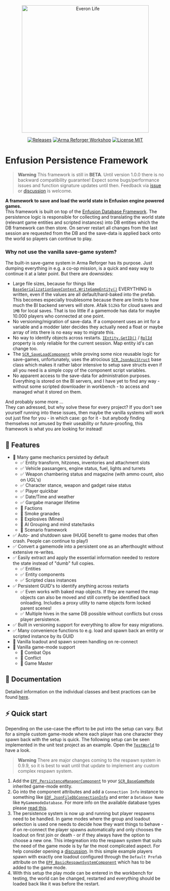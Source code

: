 <div align="center">
<picture>
  <source media="(prefers-color-scheme: dark)" width="400" srcset="https://github.com/Arkensor/EnfusionPersistenceFramework/assets/8494013/f769fd10-1d40-4999-ae41-c1248d556d38">
  <img alt="Everon Life" width="400" src="https://github.com/Arkensor/EnfusionPersistenceFramework/assets/8494013/4875f7aa-e6af-4fb9-be20-4ed1c1790aa3">
</picture>

[![Releases](https://img.shields.io/github/v/release/Arkensor/EnfusionPersistenceFramework?style=flat-square)](https://github.com/Arkensor/EnfusionDatabaseFramework/releases)
[![Arma Reforger Workshop](https://img.shields.io/badge/Workshop-5D6EBC81EB1842EF-blue?style=flat-square)](https://reforger.armaplatform.com/workshop/5D6EBC81EB1842EF)
[![License MIT](https://img.shields.io/badge/License-MIT-green?style=flat-square)](https://opensource.org/licenses/MIT)
</div>

# Enfusion Persistence Framework

> **Warning**
> This framework is still in **BETA**. Until version 1.0.0 there is no backward compatibility guarantee! Expect some bugs/performance issues and function signature updates until then. Feedback via [issue](https://github.com/Arkensor/EnfusionPersistenceFramework/issues) or [discussion](https://github.com/Arkensor/EnfusionPersistenceFramework/discussions) is welcome.

**A framework to save and load the world state in Enfusion engine powered games.**  
This framework is built on top of the [Enfusion Database Framework](https://github.com/Arkensor/EnfusionDatabaseFramework). The persistence logic is responsible for collecting and translating the world state (relevant game entities and scripted instances) into DB entities which the DB framework can then store. On server restart all changes from the last session are requested from the DB and the save-data is applied back onto the world so players can continue to play.

### Why not use the vanilla save-game system?
The built-in save-game system in Arma Reforger has its purpose. Just dumping everything in e.g. a co-op mission, is a quick and easy way to continue it at a later point. But there are downsides: 
- Large file sizes, because for things like [`BaseSerializationSaveContext.WriteGameEntity()`](https://enfusionengine.com/api/redirect?to=enfusion://ScriptEditor/Scripts/Game/generated/Serialization/BaseSerializationSaveContext.c;22) EVERYTHING is written, even if the values are all default/hard-baked into the prefab. This becomes especially troublesome because there are limits to how much the BI backend servers will store. Afaik `512kb` for cloud saves and `1MB` for local saves. That is too little if a gamemode has data for maybe 10.000 players who connected at one point.
- No versioning/migration of save-data. If a component uses an int for a variable and a modder later decides they actually need a float or maybe array of ints there is no easy way to migrate this.
- No way to identify objects across restarts. [`IEntity.GetID()`](https://enfusionengine.com/api/redirect?to=enfusion://ScriptEditor/scripts/Core/generated/Entities/IEntity.c;157) / [`RplId`](https://enfusionengine.com/api/redirect?to=enfusion://ScriptEditor/scripts/Core/proto/EnNetwork.c;45) property is only reliable for the current session. Map entity id's can change too.
- The [`SCR_SaveLoadComponent`](https://enfusionengine.com/api/redirect?to=enfusion://ScriptEditor/Scripts/Game/GameMode/SaveLoad/SCR_SaveLoadComponent.c;12) while proving some nice reusable logic for save-games, unfortunately, uses the atrocious [`SCR_JsonApiStruct`](https://enfusionengine.com/api/redirect?to=enfusion://ScriptEditor/Scripts/Game/GameMode/SaveLoad/SCR_JsonApiStruct.c;5) base class which makes it rather labor intensive to setup save structs even if all you need is a simple copy of the component script variables.
- No apparent access to the save-data for administration purposes. Everything is stored on the BI servers, and I have yet to find any way - without some scripted downloader in workbench - to access and managed what it stored on them.

And probably some more ...  
They can adressed, but why solve these for every project? If you don't see yourself running into these issues, then maybe the vanilla systems will work out just fine for you - in which case: go for it - but anybody finding themselves not amused by their useability or future-proofing, this framework is what you are looking for instead!

## 🚀 Features
- 🚧 Many game mechanics persisted by default
  - ✅ Entity transform, hitzones, inventories and attachment slots
  - ✅ Vehicle passangers, engine status, fuel, lights and turrets
  - ✅ Weapon chambering status and magazine (with ammo count, also on UGL's)
  - ✅ Character stance, weapon and gadget raise status
  - ✅ Player quickbar
  - ✅ Date/Time and weather
  - ✅ Gargabe manager lifetime
  - 🚧 Factions
  - 🚧 Smoke granades
  - 🚧 Explosives (Mines)
  - 🚧 AI Grouping and mind state/tasks
  - 🚧 Scenario framework
- ✅ Auto- and shutdown save (HUGE benefit to game modes that often crash. People can continue to play!)
- ✅ Convert a gamemode into a persistent one as an afterthought without extensive re-writes.
- ✅ Easily extract and apply the essential information needed to restore the state instead of "dumb" full copies.
  - ✅ Entities
  - ✅ Entity components
  - ✅ Scripted class instances
- ✅ Persistent GUID's to identify anything across restarts
  - ✅ Even works with baked map objects. If they are named the map objects can also be moved and still corretly be identified back onloading. Includes a proxy utlity to name objects form locked parent scenes!
  - ✅ Multiple hives in the same DB possible without conflicts but cross player persistence.
- ✅ Built in versioning support for everything to allow for easy migrations.
- ✅ Many convenience functions to e.g. load and spawn back an entity or scripted instance by its GUID
- 🚧 Vanilla loadout and spawn screen handling on re-connect
- 🚧 Vanilla game-mode support
  - 🚧 Combat Ops
  - 🚧 Conflict
  - 🚧 Game Master

## 📖 Documentation
Detailed information on the individual classes and best practices can be found [here](docs/index.md).

## ⚡ Quick start
Depending on the use-case the effort to be put into the setup can vary. But for a simple custom game-mode where each player has one character they spawn back with the setup is quick. The following setup can be seen implemented in the unit test project as an example. Open the [`TestWorld`](https://enfusionengine.com/api/redirect?to=enfusion://WorldEditor/Worlds/TestWorld/TestWorld.ent) to have a look.

> **Warning**
> There are major changes coming to the respawn system in 0.9.9, so it is best to wait until that update to implement any custom complex respawn system.

1. Add the [`EPF_PersistenceManagerComponent`](https://enfusionengine.com/api/redirect?to=enfusion://ScriptEditor/Scripts/Game/EPF_PersistenceManagerComponent.c;26) to your [`SCR_BaseGameMode`](https://enfusionengine.com/api/redirect?to=enfusion://ScriptEditor/Scripts/Game/GameMode/SCR_BaseGameMode.c;105) inherited game-mode entity.
2. Go into the component attributes and add a `Connection Info` instance to something like [`EDF_JsonFileDbConnectionInfo`](https://enfusionengine.com/api/redirect?to=enfusion://ScriptEditor/Scripts/Game/Drivers/LocalFile/EDF_JsonFileDbDriver.c;2) and enter a `Database Name` like `MyGamemodeDatabase`. For more info on the available database types please [read this](https://github.com/Arkensor/EnfusionDatabaseFramework/blob/armareforger/docs/drivers/index.md).
3. The persistence system is now up and running but player respawns need to be handled. In game modes where the group and loadout selection is used one needs to decide how they want things to behave - if on re-connect the player spawns automatically and only chooses the loadout on first join or death - or if they always have the option to choose a new one. This integreation into the respawn system that suits the need of the game mode is by far the most complicated aspect. For help consider opening a [discussion](https://github.com/Arkensor/EnfusionPersistenceFramework/discussions). In this simple example players spawn with exactly one loadout configured through the `Default Prefab` attribute on the [`EPF_BasicRespawnSystemComponent`](https://enfusionengine.com/api/redirect?to=enfusion://ScriptEditor/Scripts/Game/RespawnSystem/EPF_BasicRespawnSystemComponent.c;8) which has to be added to the game mode.
4. With this setup the play mode can be entered in the workbench for testing, the world can be changed, restarted and everything should be loaded back like it was before the restart.
